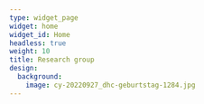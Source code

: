 ```yaml
---
type: widget_page
widget: home
widget_id: Home
headless: true
weight: 10
title: Research group
design:
  background:
    image: cy-20220927_dhc-geburtstag-1284.jpg
---
```

